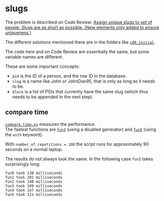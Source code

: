 # slugs

The problem is described on Code Review: [Assign unique slugs to set of people. Slugs are as short as possible. (New elements only added to ensure uniqueness.)](https://codereview.stackexchange.com/questions/285146/)

The different solutions mentioned there are in the folders like
[`c00_initial`](c00_initial).

The code here and on Code Review are essentially the same, 
but some variable names are different.

These are some important concepts:
* `pid` is the ID of a person, and the row ID in the database.
* `slug` is a name like _John_ or _JohnDoe95_, that is only as long as it needs to be.
* `block` is a list of PIDs that currently have the same slug (which thus needs to be appended in the next step).

## compare time

[`compare_time.py`](compare_time.py) measures the performance.<br>
The fastest functions are 
[`fun3`](c03_generator_doubled/__init__.py) (using a doubled generator)
and [`fun5`](c05_with/__init__.py) (using the `with` keyword).

With `number_of_repetitions = 100` the script runs for approximately 90 seconds on a normal laptop.

The results do not always look the same. In the following case `fun5` takes surprisingly long:

```
fun0 took 130 milliseconds
fun1 took 202 milliseconds
fun2 took 140 milliseconds
fun3 took 109 milliseconds
fun4 took 147 milliseconds
fun5 took 121 milliseconds
```
